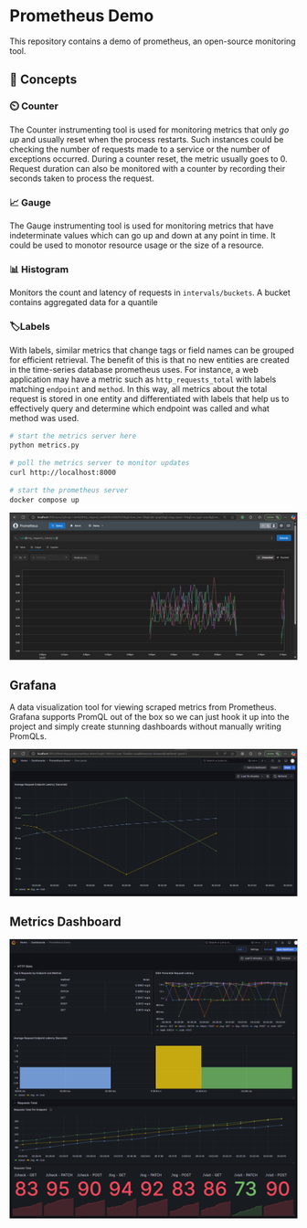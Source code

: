 # Prometheus Demo

This repository contains a demo of prometheus, an open-source monitoring tool.

## 🔖 Concepts

### ⏲️ Counter

The Counter instrumenting tool is used for monitoring metrics that only _go up_ and usually reset when the process restarts. Such instances could be checking the number of requests made to a service or the number of exceptions occurred. During a counter reset, the metric usually goes to 0. Request duration can also be monitored with a counter by recording their seconds taken to process the request.

### 📈 Gauge

The Gauge instrumenting tool is used for monitoring metrics that have indeterminate values which can go up and down at any point in time. It could be used to monotor resource usage or the size of a resource.

### 📊 Histogram

Monitors the count and latency of requests in `intervals/buckets`. A bucket contains aggregated data for a quantile

### 🏷️Labels

With labels, similar metrics that change tags or field names can be grouped for efficient retrieval. The benefit of this is that no new entities are created in the time-series database prometheus uses. For instance, a web application may have a metric such as `http_requests_total` with labels matching `endpoint` and `method`. In this way, all metrics about the total request is stored in one entity and differentiated with labels that help us to effectively query and determine which endpoint was called and what method was used.

```bash
# start the metrics server here
python metrics.py
```

```bash
# poll the metrics server to monitor updates
curl http://localhost:8000
```

```bash
# start the prometheus server
docker compose up
```

![Demo Server](./demo.png)

## Grafana

A data visualization tool for viewing scraped metrics from Prometheus. Grafana supports PromQL out of the box so we can just hook it up into the project and simply create stunning dashboards without manually writing PromQLs.

![Grafana Dashboard](./grafana.png)

## Metrics Dashboard

![Final Dashboard](./final.png)
